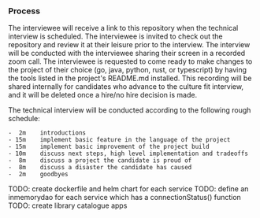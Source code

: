 ### Process

The interviewee will receive a link to this repository when the technical interview is scheduled.  The interviewee is
invited to check out the repository and review it at their leisure prior to the interview.  The interview will be 
conducted with the interviewee sharing their screen in a recorded zoom call.  The interviewee is requested to come ready
to make changes to the project of their choice (go, java, python, rust, or typescript) by having the tools listed in the
project's README.md installed.  This recording will be shared internally for candidates who advance to the culture fit
interview, and it will be deleted once a hire/no hire decision is made.

The technical interview will be conducted according to the following rough schedule:

    -  2m    introductions
    - 15m    implement basic feature in the language of the project
    - 15m    implement basic improvement of the project build
    - 10m    discuss next steps, high level implementation and tradeoffs
    -  8m    discuss a project the candidate is proud of
    -  8m    discuss a disaster the candidate has caused
    -  2m    goodbyes

TODO: create dockerfile and helm chart for each service
TODO: define an inmemorydao for each service which has a connectionStatus() function
TODO: create library catalogue apps